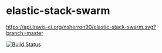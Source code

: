# elastic-stack-swarm

https://api.travis-ci.org/nsherron90/elastic-stack-swarm.svg?branch=master

[![Build Status](https://api.travis-ci.org/nsherron90/elastic-stack-swarm.svg?branch=master)](https://travis-ci.org/nsherron90/elastic-stack-swarm)
